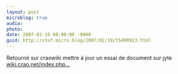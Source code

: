 ```yaml
---
layout: post
microblog: true
audio: 
photo: 
date: 2007-02-10 00:00:00 -0000
guid: http://xtof.micro.blog/2007/02/10/t5408923.html
---
```

Retourné sur craowiki mettre à jour un essai de document sur jyte [wiki.crao.net/index.php...](http://wiki.crao.net/index.php/Jyte) 
